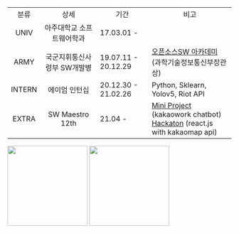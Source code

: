 <div><table>
  <tr>
    <td align='center'>분류</td>
    <td align='center'>상세</td>
    <td align='center'>기간</td>
    <td align='center'>비고</td>
  </tr>
  <tr>
    <td align='center'>UNIV</td>
    <td align='center'>아주대학교 소프트웨어학과</td>
    <td>17.03.01 - </td>
    <td></td>
  </tr>
  <tr>
    <td align='center'>ARMY</td>
    <td align='center'>국군지휘통신사령부 SW개발병</td>
    <td>19.07.11 - 20.12.29</td>
    <td><a href='https://github.com/osamhack2020/WEB_KookbangFriends_Woowahan'> 오픈소스SW 아카데미</a> (과학기술정보통신부장관상)</td>
  </tr>
  <tr>
    <td align='center'>INTERN</td>
    <td align='center'>에이엄 인턴십</td>
    <td>20.12.30 - 21.02.26</td>
    <td> Python, Sklearn, Yolov5, Riot API </td>
  </tr>
  <tr>
    <td align='center'>EXTRA</td>
    <td align='center'>SW Maestro 12th</td>
    <td>21.04 - </td>
    <td><a href='https://github.com/LiiNen/swm12_chatbot_team6'> Mini Project</a> (kakaowork chatbot)<br><a href='https://github.com/O-Seonsik/SWM-stop-pigeon'> Hackaton</a> (react.js with kakaomap api)</td>
  </tr>
</table></div>

<div> <img src='https://github-readme-stats.vercel.app/api?username=LiiNen' height='180px'/> <img src='https://github-readme-stats.vercel.app/api/top-langs/?username=Liinen&layout=compact' height='180px'/> </div>
